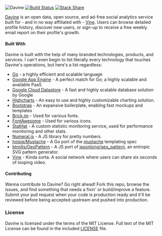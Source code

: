 ![Davine](https://raw.githubusercontent.com/AustinDizzy/davine-share/master/assets/Davine-text-render.png "Davine - Plant your vines, we'll watch them grow.")
[![Build Status](https://travis-ci.org/AustinDizzy/davine.svg)](https://travis-ci.org/AustinDizzy/davine) [![Stack Share](http://img.shields.io/badge/tech-stack-0690fa.svg?style=flat)](http://stackshare.io/AustinDizzy/davine)


[Davine](//www.davine.co) is an open data, open source, and ad-free social analytics service built for - and in no way affiliated with - [Vine](https://vine.co). Users can browse detailed profile history, discover new users, or sign-up to receive a free weekly email report on their profile's growth.


#### Built With
Davine is built with the help of many branded technologies, products, and services. I can't even begin to list literally every technology that touches Davine's operations, but here's a list regardless:
  - [Go](http://golang.org) - a highly efficient and scalable language
  - [Google App Engine](https://cloud.google.com/appengine) - A perfect match for Go; a highly scalable and available PaaS
  - [Google Cloud Datastore](https://cloud.google.com/datastore/) - A fast and highly scalable database solution by Google
  - [Highcharts](http://highcharts.com) - An easy to use and highly customizable charting solution.
  - [Bootstrap](http://getbootstrap.com) - An expansive boilerplate, enabling fast mockups and templates
  - [Brick.im](http://brick.im) - Used for various fonts.
  - [FontAwesome](http://fontawesome.io) - Used for various icons.
  - [StatHat](https://stathat.com) - A custom statistic monitoring service, used for performance monitoring and other stats.
  - [Numeral.js](http://numeraljs.com/) - A JS library for pretty numbers.
  - [hoisie/Mustache](https://github.com/hoisie/mustache) - A Go port of the [mustache](http://mustache.github.io) templating spec
  - [btmills/GeoPattern](https://github.com/btmills/geopattern) - A JS port of [jasonlong/geo_pattern](https://github.com/jasonlong/geo_pattern), an entropic SVG pattern generator.
  - [Vine](https://vine.co) - Kinda sorta. A social network where users can share six seconds of looping video.

#### Contributing

Wanna contribute to Davine? Go right ahead! Fork this repo, browse the issues, and find something that needs a fixin' or build/improve a feature. Submit your pull request when your code is production ready and it'll be reviewed before being accepted upstream and pushed into production.

### License

Davine is licensed under the terms of the MIT License. Full text of the MIT License can be found in the included [LICENSE](LICENSE) file.